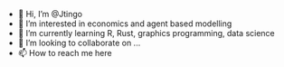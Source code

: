 - 👋 Hi, I’m @Jtingo
- 👀 I’m interested in economics and agent based modelling
- 🌱 I’m currently learning R, Rust, graphics programming, data science
- 💞️ I’m looking to collaborate on ...
- 📫 How to reach me here

<!---
Jtingo/Jtingo is a ✨ special ✨ repository because its `README.md` (this file) appears on your GitHub profile.
You can click the Preview link to take a look at your changes.
--->
